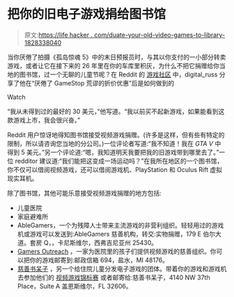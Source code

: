 # 把你的旧电子游戏捐给图书馆

> 原文:[https://life hacker . com/duate-your-old-video-games-to-library-1828338040](https://lifehacker.com/donate-your-old-video-games-to-the-library-1828338040)

当你厌倦了拍摄《孤岛惊魂 5》中的末日预报员时，与其以你支付的一小部分转卖游戏，或者让它在接下来的 26 年里在你的车库里积灰，为什么不把它捐赠给你当地的图书馆，过一个无聊的儿童节呢？在 Reddit 的 [游戏社区](https://www.reddit.com/r/gaming/comments/974ctd/sick_of_gamestops_ridiculous_tradein_offers_i/) 中，digital_russ 分享了他在“厌倦了 GameStop 荒谬的折价优惠”后是如何做到的

Watch

“我从未得到过的最好的 30 美元，”他写道。“我以前买不起新游戏，如果能看到这款游戏上市，我会很兴奋。”

Reddit 用户惊讶地得知图书馆接受视频游戏捐赠。(许多是这样，但有些有特定的限制，所以请咨询您当地的分公司。)一位评论者写道:“我不知道！我在 *GTA V* 中得到 5 美元。”另一个评论道:“嗯，我知道明天我要把我的旧游戏带到哪里去了。”一位 redditor 建议道:“我们能把这变成一场运动吗？”在我所在地区的一个图书馆，你不仅可以借阅视频游戏，还可以借阅游戏机、PlayStation 和 Oculus Rift 虚拟现实耳机。

除了图书馆，其他可能乐意接受视频游戏捐赠的地方包括:

*   儿童医院
*   家庭避难所
*   AbleGamers，一个为残障人士带来主流游戏的非营利组织。轻轻用过的游戏机或游戏可以发送到:AbleGamers 慈善机构，转交:实物捐赠，179 E 伯尔大道。套房 Q，，卡尼斯维尔，西弗吉尼亚州 25430。
*   [Gamers Outreach](https://gamersoutreach.org/about/our-mission/) ，一家为医院里的孩子们提供视频游戏的慈善组织。你可以把你的游戏邮寄到:邮政信箱 694，盐水，MI 48176。
*   [慈善书呆子](https://charitynerds.org/) ，另一个给住院儿童分发电子游戏的团体。带着你的游戏和游戏机去参加他们的 [视频游戏锦标赛](https://charitynerds.org/tournaments/) 或者邮寄给:慈善书呆子，4140 NW 37th Place，Suite A
    盖恩斯维尔，FL 32606。